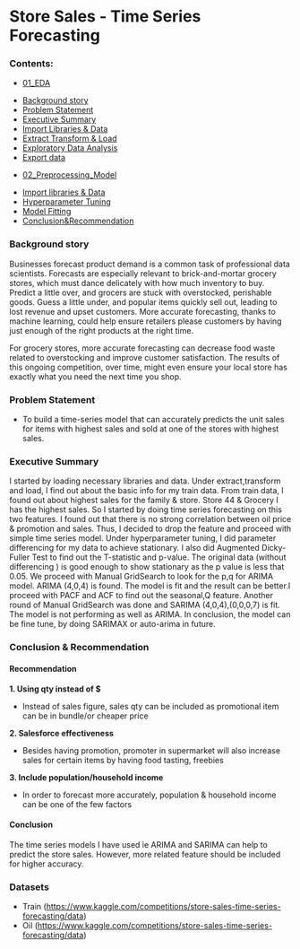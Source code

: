 # Store Sales - Time Series Forecasting

### Contents:
* [01_EDA](#01_EDA)
- [Background story](#Background-story)
- [Problem Statement](#Problem-Statement)
- [Executive Summary](#Executive-Summary)
- [Import Libraries & Data](#Import-libraries-&-Data)
- [Extract Transform & Load](#Extract-Transform-&-Load)
- [Exploratory Data Analysis](#Exploratory-Data-Analysis)
- [Export data](#Export-data)
* [02_Preprocessing_Model](#02_Preprocessing_Model)
- [Import libraries & Data](#Import-libraries-&-Data)
- [Hyperparameter Tuning](#Hyperparameter-Tuning)
- [Model Fitting](#Model-Fitting)
- [Conclusion&Recommendation](#Conclusion-&-Recommendation)

### Background story
Businesses forecast product demand is a common task of professional data scientists. Forecasts are especially relevant to brick-and-mortar grocery stores, which must dance delicately with how much inventory to buy. Predict a little over, and grocers are stuck with overstocked, perishable goods. Guess a little under, and popular items quickly sell out, leading to lost revenue and upset customers. More accurate forecasting, thanks to machine learning, could help ensure retailers please customers by having just enough of the right products at the right time.

For grocery stores, more accurate forecasting can decrease food waste related to overstocking and improve customer satisfaction. The results of this ongoing competition, over time, might even ensure your local store has exactly what you need the next time you shop.

### Problem Statement

- To build a time-series model that can accurately predicts the unit sales for items with highest sales and sold at one of the stores with highest sales.

### Executive Summary

I started by loading necessary libraries and data. Under extract,transform and load, I find out about the basic info for my train data. From train data, I found out about highest sales for the family & store. Store 44 & Grocery I has the highest sales. So I started by doing time series forecasting on this two features. I found out that there is no strong correlation between oil price & promotion and sales. Thus, I decided to drop the feature and proceed with simple time series model. Under hyperparameter tuning, I did parameter differencing for my data to achieve stationary. I also did Augmented Dicky-Fuller Test to find out the T-statistic and p-value. The original data (without differencing ) is good enough to show stationary as the p value is less that 0.05. We proceed with Manual GridSearch to look for the p,q for ARIMA model. ARIMA (4,0,4) is found. The model is fit and the result can be better.I proceed with PACF and ACF to find out the seasonal,Q feature. Another round of Manual GridSearch was done and SARIMA (4,0,4),(0,0,0,7) is fit. The model is not performing as well as ARIMA. In conclusion, the model can be fine tune, by doing SARIMAX or auto-arima in future.  

### Conclusion & Recommendation

#### Recommendation

**1. Using qty instead of $**
- Instead of sales figure, sales qty can be included as promotional item can be in bundle/or cheaper price

**2. Salesforce effectiveness**
- Besides having promotion, promoter in supermarket will also increase sales for certain items by having food tasting, freebies

**3. Include population/household income** 
- In order to forecast more accurately, population & household income can be one of the few factors

#### Conclusion
The time series models I have used ie ARIMA and SARIMA can help to predict the store sales. However, more related feature should be included for higher accuracy.

### Datasets
* Train (https://www.kaggle.com/competitions/store-sales-time-series-forecasting/data)
* Oil (https://www.kaggle.com/competitions/store-sales-time-series-forecasting/data)


